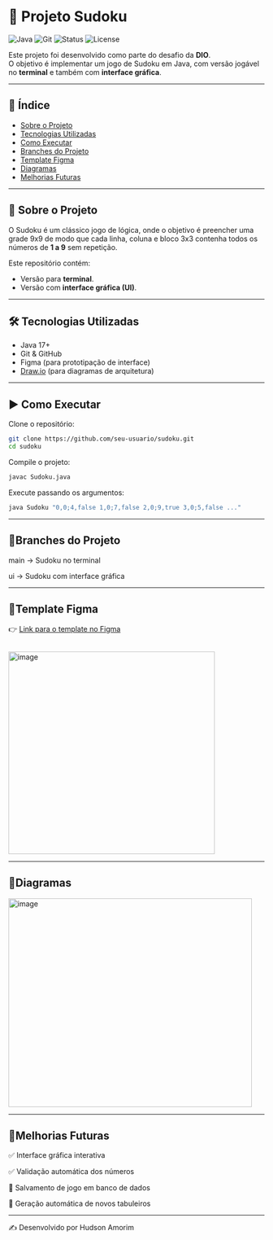 # 🧩 Projeto Sudoku  

![Java](https://img.shields.io/badge/Java-17-red)
![Git](https://img.shields.io/badge/Git-%23F05032.svg?logo=git&logoColor=white)
![Status](https://img.shields.io/badge/Status-Em%20Desenvolvimento-yellow)
![License](https://img.shields.io/badge/License-MIT-green)

Este projeto foi desenvolvido como parte do desafio da **DIO**.  
O objetivo é implementar um jogo de Sudoku em Java, com versão jogável no **terminal** e também com **interface gráfica**.  

---

## 📌 Índice
- [Sobre o Projeto](#-sobre-o-projeto)  
- [Tecnologias Utilizadas](#-tecnologias-utilizadas)  
- [Como Executar](#-como-executar)  
- [Branches do Projeto](#-branches-do-projeto)  
- [Template Figma](#-template-figma)  
- [Diagramas](#-diagramas)  
- [Melhorias Futuras](#-melhorias-futuras)  

---

## 📖 Sobre o Projeto  
O Sudoku é um clássico jogo de lógica, onde o objetivo é preencher uma grade 9x9 de modo que cada linha, coluna e bloco 3x3 contenha todos os números de **1 a 9** sem repetição.  

Este repositório contém:  
- Versão para **terminal**.  
- Versão com **interface gráfica (UI)**.  

---

## 🛠 Tecnologias Utilizadas
- Java 17+  
- Git & GitHub  
- Figma (para prototipação de interface)  
- [Draw.io](https://app.diagrams.net) (para diagramas de arquitetura)  

---

## ▶️ Como Executar  

Clone o repositório:  
```bash
git clone https://github.com/seu-usuario/sudoku.git
cd sudoku
```
Compile o projeto:
```bash
javac Sudoku.java
```
Execute passando os argumentos:
```bash
java Sudoku "0,0;4,false 1,0;7,false 2,0;9,true 3,0;5,false ..."
```

---

<h2>🌿Branches do Projeto</h2>

main → Sudoku no terminal

ui → Sudoku com interface gráfica

---

<h2>🎨Template Figma</h2>

👉 [Link para o template no Figma](https://maze-upload-14927549.figma.site/)
##
<img width="406" height="398" alt="image" src="https://github.com/user-attachments/assets/bd22af64-5521-48c9-8950-a5832ac42719" />


---
<h2> 🧩Diagramas</h2>

<img width="479" height="410" alt="image" src="https://github.com/user-attachments/assets/bd5934d6-b988-4b85-922f-2e6573849cde" />



---

<h2>🚀Melhorias Futuras</h2>

✅ Interface gráfica interativa

✅ Validação automática dos números

🔲 Salvamento de jogo em banco de dados

🔲 Geração automática de novos tabuleiros

---

✍️ Desenvolvido por Hudson Amorim
